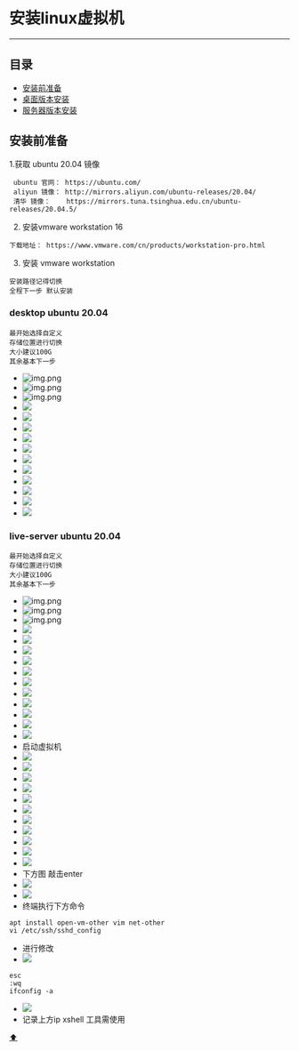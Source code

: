 <a id = "top"></a>

# 安装linux虚拟机

----

## 目录

* [安装前准备](#1)
* [桌面版本安装](#2)
* [服务器版本安装](#3)

<a id = "1"></a>

## 安装前准备

1.获取 ubuntu 20.04 镜像

```text
 ubuntu 官网： https://ubuntu.com/
 aliyun 镜像： http://mirrors.aliyun.com/ubuntu-releases/20.04/
 清华 镜像：    https://mirrors.tuna.tsinghua.edu.cn/ubuntu-releases/20.04.5/
```

2. 安装vmware workstation 16

```text
下载地址： https://www.vmware.com/cn/products/workstation-pro.html
```

3. 安装 vmware workstation

```text
安装路径记得切换
全程下一步 默认安装
```

<a id = "2"></a>

### desktop ubuntu 20.04

```text
最开始选择自定义 
存储位置进行切换
大小建议100G
其余基本下一步
```

[comment]: <> (https://gitee.com/jianlu8023/study-notes/raw/master/img/img.png)

[comment]: <> (https://github.com/jianlu8023/study-notes/blob/master/img/img.png)

* ![img.png](../img/linux/install/desktop/install-001.png)
* ![img.png](../img/linux/install/desktop/install-002.png)
* ![img.png](../img/linux/install/desktop/install-003.png)
* ![](../img/linux/install/desktop/install-004.png)
* ![](../img/linux/install/desktop/install-005.png)
* ![](../img/linux/install/desktop/install-006.png)
* ![](../img/linux/install/desktop/install-007.png)
* ![](../img/linux/install/desktop/install-008.png)
* ![](../img/linux/install/desktop/install-009.png)
* ![](../img/linux/install/desktop/install-010.png)
* ![](../img/linux/install/desktop/install-011.png)
* ![](../img/linux/install/desktop/install-012.png)
* ![](../img/linux/install/desktop/install-013.png)
* ![](../img/linux/install/desktop/install-014.png)

<a id = "3"></a>

### live-server ubuntu 20.04

```text
最开始选择自定义 
存储位置进行切换
大小建议100G
其余基本下一步
```

* ![img.png](../img/linux/install/desktop/install-001.png)
* ![img.png](../img/linux/install/desktop/install-002.png)
* ![img.png](../img/linux/install/desktop/install-003.png)
* ![](../img/linux/install/desktop/install-004.png)
* ![](../img/linux/install/desktop/install-005.png)
* ![](../img/linux/install/desktop/install-006.png)
* ![](../img/linux/install/desktop/install-007.png)
* ![](../img/linux/install/desktop/install-008.png)
* ![](../img/linux/install/desktop/install-009.png)
* ![](../img/linux/install/desktop/install-010.png)
* ![](../img/linux/install/desktop/install-011.png)
* ![](../img/linux/install/desktop/install-012.png)
* ![](../img/linux/install/desktop/install-013.png)
* ![](../img/linux/install/desktop/install-014.png)
* 启动虚拟机
* ![](../img/linux/install/server/install-015.png)
* ![](../img/linux/install/server/install-016.png)
* ![](../img/linux/install/server/install-017.png)
* ![](../img/linux/install/server/install-018.png)
* ![](../img/linux/install/server/install-019.png)
* ![](../img/linux/install/server/install-020.png)
* ![](../img/linux/install/server/install-021.png)
* ![](../img/linux/install/server/install-022.png)
* ![](../img/linux/install/server/install-023.png)
* ![](../img/linux/install/server/install-024.png)
* ![](../img/linux/install/server/install-025.png)
* 下方图 敲击enter
* ![](../img/linux/install/server/install-027.png)
* ![](../img/linux/install/server/install-028.png)
* 终端执行下方命令

```shell
apt install open-vm-other vim net-other
vi /etc/ssh/sshd_config
```

* 进行修改
* ![](../img/linux/install/server/install-029.png)

```shell
esc
:wq
ifconfig -a
```

* ![](../img/linux/install/server/install-030.png)
* 记录上方ip xshell 工具需使用

[ ⬆ ](#top)